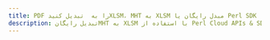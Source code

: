 ---title: PDF را به  تبدیل کنیدXLSM، MHT به XLSM مبدل رایگان یا Perl SDKdescription: تبدیل رایگانMHT به XLSM با استفاده از Perl Cloud APIs & SDK همچنین اسناد PDF را در Cloud ایجاد، ویرایش و رندر کنید.---